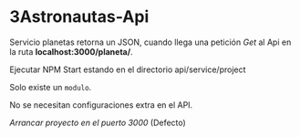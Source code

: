 # 3Astronautas-Api

Servicio planetas retorna un JSON, cuando llega una petición *Get* al Api en la ruta **localhost:3000/planeta/**.

Ejecutar NPM Start estando en el directorio api/service/project

Solo existe un `modulo`.

No se necesitan configuraciones extra en el API.

*Arrancar proyecto en el puerto 3000* (Defecto)
